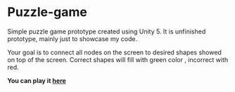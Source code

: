 # Puzzle-game
Simple puzzle game prototype created using Unity 5. It is unfinished prototype, mainly just to showcase my code.

Your goal is to connect all nodes on the screen to desired shapes showed on top of the screen. Correct shapes will fill with green color , incorrect with red.

**You can play it [here](http://yetunknown.beerjumpgame.com/games/puzzlegame/index.html)**
